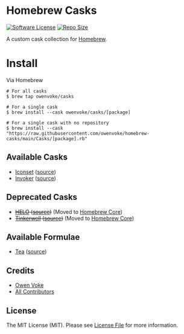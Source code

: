 # Homebrew Casks

[![Software License][ico-license]](LICENSE.md)
[![Repo Size][ico-github-repo-size]][link-github-repo-size]

A custom cask collection for [Homebrew][link-homebrew].

# Install

Via Homebrew

```shell
# For all casks
$ brew tap owenvoke/casks

# For a single cask
$ brew install --cask owenvoke/casks/[package]

# For a single cask with no repository
$ brew install --cask "https://raw.githubusercontent.com/owenvoke/homebrew-casks/main/Casks/[package].rb"
```

## Available Casks

- [Iconset](https://iconset.io) ([source](./Casks/iconset.rb))
- [Invoker](https://invoker.dev) ([source](./Casks/invoker.rb))

## Deprecated Casks

- ~~[HELO](https://usehelo.com) ([source](./Casks/helo.rb))~~ (Moved to [Homebrew Core](https://formulae.brew.sh/cask/helo))
- ~~[Tinkerwell](https://tinkerwell.app) ([source](./Casks/tinkerwell.rb))~~ (Moved to [Homebrew Core](https://formulae.brew.sh/cask/tinkerwell))

## Available Formulae

- [Tea](https://gitea.com/gitea/tea) ([source](./Formula/tea.rb))

## Credits

- [Owen Voke][link-author]
- [All Contributors][link-contributors]

## License

The MIT License (MIT). Please see [License File](LICENSE.md) for more information.

[ico-license]: https://img.shields.io/badge/license-MIT-brightgreen.svg?style=flat-square
[ico-github-repo-size]: https://img.shields.io/github/repo-size/owenvoke/homebrew-casks?style=flat-square

[link-github-repo-size]: https://github.com/owenvoke/homebrew-casks/tree/main/Casks
[link-homebrew]: https://brew.sh
[link-author]: https://github.com/owenvoke
[link-contributors]: ../../contributors

